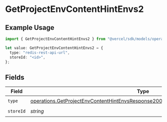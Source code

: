 # GetProjectEnvContentHintEnvs2

## Example Usage

```typescript
import { GetProjectEnvContentHintEnvs2 } from "@vercel/sdk/models/operations/getprojectenv.js";

let value: GetProjectEnvContentHintEnvs2 = {
  type: "redis-rest-api-url",
  storeId: "<id>",
};
```

## Fields

| Field                                                                                                                                                                                      | Type                                                                                                                                                                                       | Required                                                                                                                                                                                   | Description                                                                                                                                                                                |
| ------------------------------------------------------------------------------------------------------------------------------------------------------------------------------------------ | ------------------------------------------------------------------------------------------------------------------------------------------------------------------------------------------ | ------------------------------------------------------------------------------------------------------------------------------------------------------------------------------------------ | ------------------------------------------------------------------------------------------------------------------------------------------------------------------------------------------ |
| `type`                                                                                                                                                                                     | [operations.GetProjectEnvContentHintEnvsResponse200ApplicationJSONResponseBody22Type](../../models/operations/getprojectenvcontenthintenvsresponse200applicationjsonresponsebody22type.md) | :heavy_check_mark:                                                                                                                                                                         | N/A                                                                                                                                                                                        |
| `storeId`                                                                                                                                                                                  | *string*                                                                                                                                                                                   | :heavy_check_mark:                                                                                                                                                                         | N/A                                                                                                                                                                                        |